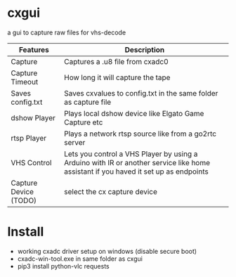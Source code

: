 # cxgui
a gui to capture raw files for vhs-decode

| Features         | Description                          |
|------------------|--------------------------------------|
| Capture          | Captures a .u8 file from cxadc0 |
| Capture Timeout  | How long it will capture the tape
| Saves config.txt | Saves cxvalues to config.txt in the same folder as capture file  |
| dshow Player     | Plays local dshow device like Elgato Game Capture etc |
| rtsp Player      | Plays a network rtsp source like from a go2rtc server |
| VHS Control      | Lets you control a VHS Player by using a Arduino with IR or another service like home assistant if you haved it set up as endpoints |
| Capture Device (TODO) | select the cx capture device

# Install

* working cxadc driver setup on windows (disable secure boot)
* cxadc-win-tool.exe in same folder as cxgui
* pip3 install python-vlc requests

